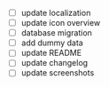 - [ ] update localization
- [ ] update icon overview 
- [ ] database migration
- [ ] add dummy data
- [ ] update README
- [ ] update changelog
- [ ] update screenshots